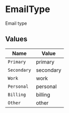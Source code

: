 # EmailType

Email type


## Values

| Name        | Value       |
| ----------- | ----------- |
| `Primary`   | primary     |
| `Secondary` | secondary   |
| `Work`      | work        |
| `Personal`  | personal    |
| `Billing`   | billing     |
| `Other`     | other       |
